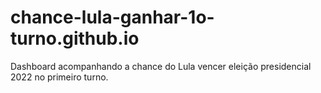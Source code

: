 # chance-lula-ganhar-1o-turno.github.io
Dashboard acompanhando a chance do Lula vencer eleição presidencial 2022 no primeiro turno.

